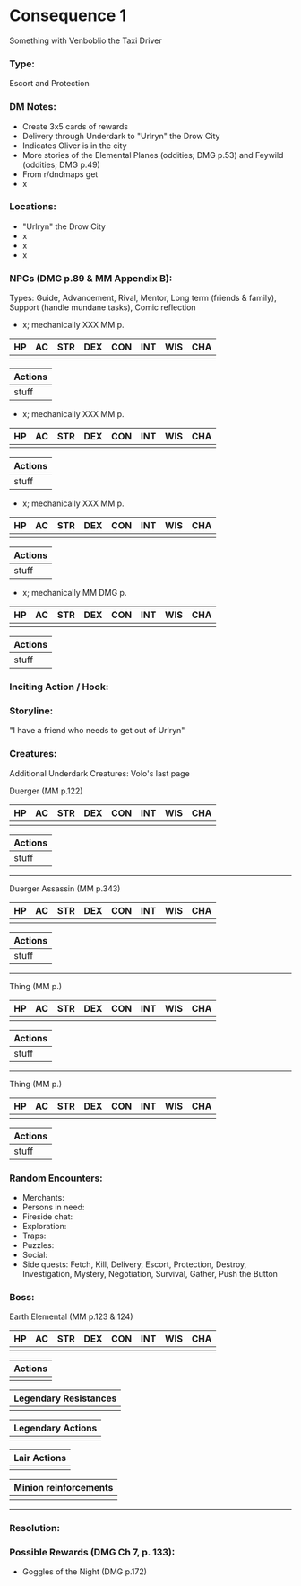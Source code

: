 # Consequence 1
Something with Venboblio the Taxi Driver

### Type:
 Escort and Protection


### DM Notes:
- Create 3x5 cards of rewards
- Delivery through Underdark to "Urlryn" the Drow City
- Indicates Oliver is in the city
- More stories of the Elemental Planes (oddities; DMG p.53) and Feywild (oddities; DMG p.49)
- From r/dndmaps get 
- x


### Locations:
- "Urlryn" the Drow City
- x
- x
- x


### NPCs (DMG p.89 & MM Appendix B):
Types: Guide, Advancement, Rival, Mentor, Long term (friends & family), Support (handle mundane tasks), Comic reflection
- x; mechanically XXX MM p.

|HP |AC |STR|DEX|CON|INT|WIS|CHA|
|---|---|---|---|---|---|---|---|
|||||||||

|Actions|
|---|
|stuff|

- x; mechanically XXX MM p.

|HP |AC |STR|DEX|CON|INT|WIS|CHA|
|---|---|---|---|---|---|---|---|
|||||||||

|Actions|
|---|
|stuff|

- x; mechanically XXX MM p.

|HP |AC |STR|DEX|CON|INT|WIS|CHA|
|---|---|---|---|---|---|---|---|
|||||||||

|Actions|
|---|
|stuff|

- x; mechanically MM DMG p.

|HP |AC |STR|DEX|CON|INT|WIS|CHA|
|---|---|---|---|---|---|---|---|
|||||||||

|Actions|
|---|
|stuff|


### Inciting Action / Hook: 


### Storyline: 
"I have a friend who needs to get out of Urlryn"


### Creatures:
Additional Underdark Creatures: Volo's last page

Duerger (MM p.122)

|HP |AC |STR|DEX|CON|INT|WIS|CHA|
|---|---|---|---|---|---|---|---|
|||||||||

|Actions|
|---|
|stuff|
---
Duerger Assassin (MM p.343)

|HP |AC |STR|DEX|CON|INT|WIS|CHA|
|---|---|---|---|---|---|---|---|
|||||||||

|Actions|
|---|
|stuff|
---
Thing (MM p.)

|HP |AC |STR|DEX|CON|INT|WIS|CHA|
|---|---|---|---|---|---|---|---|
|||||||||

|Actions|
|---|
|stuff|
---
Thing (MM p.)

|HP |AC |STR|DEX|CON|INT|WIS|CHA|
|---|---|---|---|---|---|---|---|
|||||||||

|Actions|
|---|
|stuff|


### Random Encounters:
- Merchants: 
- Persons in need: 
- Fireside chat: 
- Exploration: 
- Traps: 
- Puzzles: 
- Social: 
- Side quests: Fetch, Kill, Delivery, Escort, Protection, Destroy, Investigation, Mystery, Negotiation, Survival, Gather, Push the Button


### Boss:

Earth Elemental (MM p.123 & 124)

|HP |AC |STR|DEX|CON|INT|WIS|CHA|
|---|---|---|---|---|---|---|---|
| | | | | | | | |

|Actions|
|---|
| |

|Legendary Resistances|
|---|
| |

|Legendary Actions|
|---|
| |

|Lair Actions|
|---|
| |

|Minion reinforcements|
|---|
| |
---


### Resolution: 


### Possible Rewards (DMG Ch 7, p. 133):
- Goggles of the Night (DMG p.172)
